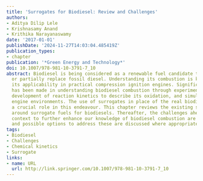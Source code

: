 ```yaml
---
title: 'Surrogates for Biodiesel: Review and Challenges'
authors:
- Aditya Dilip Lele
- Krishnasamy Anand
- Krithika Narayanaswamy
date: '2017-01-01'
publishDate: '2024-11-27T14:03:04.485419Z'
publication_types:
- chapter
publication: '*Green Energy and Technology*'
doi: 10.1007/978-981-10-3791-7_10
abstract: Biodiesel is being considered as a renewable fuel candidate to completely
  or partially replace fossil diesel. Understanding its combustion is key to assess
  its applicability in practical compression ignition engines. Significant progress
  has been made in understanding biodiesel combustion through experimental studies,
  development of reaction kinetics to describe its oxidation, and simulations in typical
  engine environments. The use of surrogates in place of the real biodiesels plays
  a crucial role in this endeavour. This chapter reviews the existing studies revolving
  around surrogate fuels for biodiesels. Thereafter, the challenges ahead in this
  context to further enhance our knowledge of biodiesel combustion are presented,
  and possible options to address these are discussed where appropriate.
tags:
- Biodiesel
- Challenges
- Chemical kinetics
- Surrogate
links:
- name: URL
  url: http://link.springer.com/10.1007/978-981-10-3791-7_10
---
```

